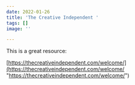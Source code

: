 ```yaml
---
date: 2022-01-26
title: 'The Creative Independent '
tags: []
image: ''

---
```

This is a great resource:

[https://thecreativeindependent.com/welcome/](https://thecreativeindependent.com/welcome/ "https://thecreativeindependent.com/welcome/")